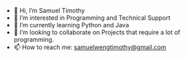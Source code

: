 - 👋 Hi, I’m Samuel Timothy
- 👀 I’m interested in Programming and Technical Support
- 🌱 I’m currently learning Python and Java
- 💞️ I’m looking to collaborate on Projects that require a lot of programming.
- 📫 How to reach me: samuelwengtimothy@gmail.com

<!---
samtechnote/samtechnote is a ✨ special ✨ repository because its `README.md` (this file) appears on your GitHub profile.
You can click the Preview link to take a look at your changes.
--->
